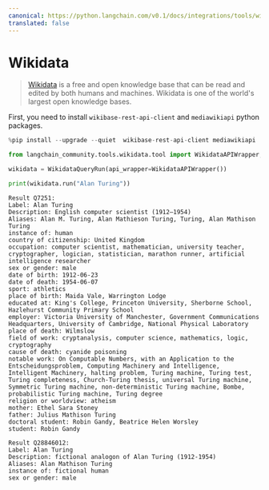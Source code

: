 ```yaml
---
canonical: https://python.langchain.com/v0.1/docs/integrations/tools/wikidata
translated: false
---
```


# Wikidata

>[Wikidata](https://wikidata.org/) is a free and open knowledge base that can be read and edited by both humans and machines. Wikidata is one of the world's largest open knowledge bases.

First, you need to install `wikibase-rest-api-client` and `mediawikiapi` python packages.

```python
%pip install --upgrade --quiet  wikibase-rest-api-client mediawikiapi
```

```python
from langchain_community.tools.wikidata.tool import WikidataAPIWrapper, WikidataQueryRun

wikidata = WikidataQueryRun(api_wrapper=WikidataAPIWrapper())
```

```python
print(wikidata.run("Alan Turing"))
```

```output
Result Q7251:
Label: Alan Turing
Description: English computer scientist (1912–1954)
Aliases: Alan M. Turing, Alan Mathieson Turing, Turing, Alan Mathison Turing
instance of: human
country of citizenship: United Kingdom
occupation: computer scientist, mathematician, university teacher, cryptographer, logician, statistician, marathon runner, artificial intelligence researcher
sex or gender: male
date of birth: 1912-06-23
date of death: 1954-06-07
sport: athletics
place of birth: Maida Vale, Warrington Lodge
educated at: King's College, Princeton University, Sherborne School, Hazlehurst Community Primary School
employer: Victoria University of Manchester, Government Communications Headquarters, University of Cambridge, National Physical Laboratory
place of death: Wilmslow
field of work: cryptanalysis, computer science, mathematics, logic, cryptography
cause of death: cyanide poisoning
notable work: On Computable Numbers, with an Application to the Entscheidungsproblem, Computing Machinery and Intelligence, Intelligent Machinery, halting problem, Turing machine, Turing test, Turing completeness, Church-Turing thesis, universal Turing machine, Symmetric Turing machine, non-deterministic Turing machine, Bombe, probabilistic Turing machine, Turing degree
religion or worldview: atheism
mother: Ethel Sara Stoney
father: Julius Mathison Turing
doctoral student: Robin Gandy, Beatrice Helen Worsley
student: Robin Gandy

Result Q28846012:
Label: Alan Turing
Description: fictional analogon of Alan Turing (1912-1954)
Aliases: Alan Mathison Turing
instance of: fictional human
sex or gender: male
```